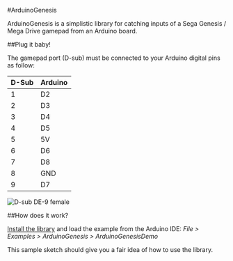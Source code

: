 #ArduinoGenesis

ArduinoGenesis is a simplistic library for catching inputs of a Sega Genesis / Mega Drive gamepad from an Arduino board.

##Plug it baby!

The gamepad port (D-sub) must be connected to your Arduino digital pins as follow:

D-Sub|Arduino
---|---
1|D2
2|D3
3|D4
4|D5
5|5V
6|D6
7|D8
8|GND
9|D7

![D-sub DE-9 female](http://upload.wikimedia.org/wikipedia/commons/thumb/3/3b/Numbered_DE9_female_Diagram.svg/200px-Numbered_DE9_female_Diagram.svg.png "D-sub DE-9 female")

##How does it work?

[Install the library](http://arduino.cc/en/Guide/Libraries) and load the example from the Arduino IDE: *File > Examples > ArduinoGenesis > ArduinoGenesisDemo*

This sample sketch should give you a fair idea of how to use the library.
